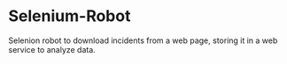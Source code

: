 # Selenium-Robot
Selenion robot to download incidents from a web page, storing it in a web service to analyze data.
